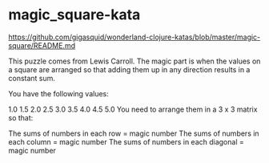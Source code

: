 # magic_square-kata

https://github.com/gigasquid/wonderland-clojure-katas/blob/master/magic-square/README.md

This puzzle comes from Lewis Carroll. The magic part is when the values on a square are arranged so that adding them up in any direction results in a constant sum.

You have the following values:

1.0
1.5
2.0
2.5
3.0
3.5
4.0
4.5
5.0
You need to arrange them in a 3 x 3 matrix so that:

The sums of numbers in each row = magic number
The sums of numbers in each column = magic number
The sums of numbers in each diagonal = magic number
